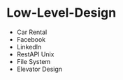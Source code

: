 # Low-Level-Design
* Car Rental
* Facebook
* LinkedIn
* RestAPI Unix
* File System
* Elevator Design
